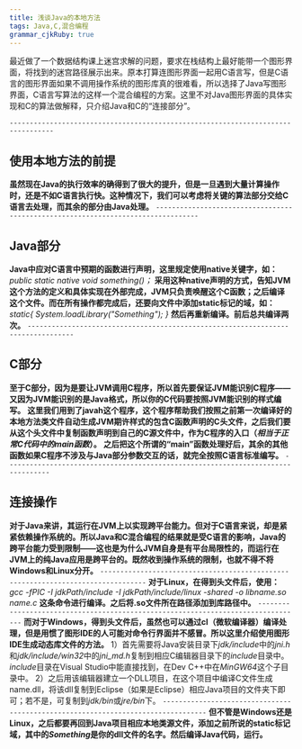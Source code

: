 ```yaml
---
title: 浅谈Java的本地方法 
tags: Java,C,混合编程
grammar_cjkRuby: true
---
```



最近做了一个数据结构课上迷宫求解的问题，要求在栈结构上最好能带一个图形界面，将找到的迷宫路径展示出来。原本打算连图形界面一起用C语言写，但是C语言的图形界面如果不调用操作系统的图形库真的很难看，所以选择了Java写图形界面，C语言写算法的这样一个混合编程的方案。这里不对Java图形界面的具体实现和C的算法做解释，只介绍Java和C的“连接部分”。

`---------------------------------------------------------------------------------`
## 使用本地方法的前提
__虽然现在Java的执行效率的确得到了很大的提升，但是一旦遇到大量计算操作时，还是不如C语言执行快。这种情况下，我们可以考虑将关键的算法部分交给C语言去处理，而其余的部分由Java处理。__
`---------------------------------------------------------------------------------`
## Java部分
__Java中应对C语言中预期的函数进行声明，这里规定使用native关键字，如：__
*public static native void something()；*
__采用这种native声明的方式，告知JVM这个方法的定义和具体实现在外部完成，JVM只负责唤醒这个C函数；之后编译这个文件。而在所有操作都完成后，还要向文件中添加static标记的域，如：__
*static{ System.loadLibrary("Something"); }*
__然后再重新编译。前后总共编译两次。__
`---------------------------------------------------------------------------------`
## C部分
__至于C部分，因为是要让JVM调用C程序，所以首先要保证JVM能识别C程序——又因为JVM能识别的是Java格式，所以你的C代码要按照JVM能识别的样式编写。__
__这里我们用到了javah这个程序，这个程序帮助我们按照之前第一次编译好的本地方法类文件自动生成JVM期许样式的包含C函数声明的C头文件，之后我们要从这个头文件中复制函数声明到自己的C源文件中，作为C程序的入口（*相当于正常C代码中的main函数*）。__
__之后把这个所谓的“main”函数处理好后，其余的其他函数如果C程序不涉及与Java部分参数交互的话，就完全按照C语言标准编写。__
`---------------------------------------------------------------------------------`
## 连接操作
__对于Java来讲，其运行在JVM上以实现跨平台能力。但对于C语言来说，却是紧紧依赖操作系统的。所以Java和C混合编程的结果就是受C语言的影响，Java的跨平台能力受到限制——这也是为什么JVM自身是有平台局限性的，而运行在JVM上的纯Java应用是跨平台的。既然收到操作系统的限制，也就不得不将Windows和Linux分开。__
`---------------------------------------------------------------------------------`
__对于Linux，在得到头文件后，使用：__
*gcc -fPIC -I jdkPath/include -I jdkPath/include/linux -shared -o libname.so name.c*
__这条命令进行编译。之后将.so文件所在路径添加到库路径中。__
`---------------------------------------------------------------------------------`
__而对于Windows，得到头文件后，虽然也可以通过cl（微软编译器）编译处理，但是用惯了图形IDE的人可能对命令行界面并不感冒。所以这里介绍使用图形IDE生成动态库文件的方法。__
1）首先需要将Java安装目录下*jdk/include*中的*jni.h*和*jdk/include/win32*中的*jni_md.h*复制到相应C编辑器目录下的*include*目录中。*include*目录在Visual Studio中能直接找到，在Dev C++中在*MinGW64*这个子目录中。
2）之后用该编辑器建立一个DLL项目，在这个项目中编译C文件生成name.dll，将该dll复制到Eclipse（如果是Eclipse）相应Java项目的文件夹下即可；若不是，可复制到*jdk/bin*或*jre/bin*下。
`---------------------------------------------------------------------------------`
__但不管是Windows还是Linux，之后都要再回到Java项目相应本地类源文件，添加之前所说的static标记域，其中的*Something*是你的dll文件的名字。然后编译Java代码，运行。__

